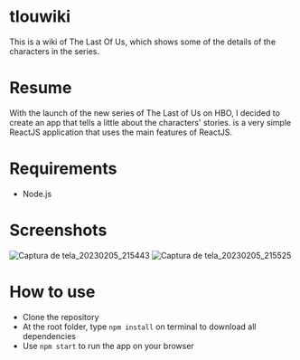 # tlouwiki
This is a wiki of The Last Of Us, which shows some of the details of the characters in the series.

# Resume
With the launch of the new series of The Last of Us on HBO, I decided to create an app that tells a little about the characters' stories. is a very simple ReactJS application that uses the main features of ReactJS.

# Requirements
- Node.js

# Screenshots

![Captura de tela_20230205_215443](https://user-images.githubusercontent.com/92763778/216848390-012cdd93-aae1-46d3-812d-7bcc0fb116f8.png)
![Captura de tela_20230205_215525](https://user-images.githubusercontent.com/92763778/216848456-3c6f4223-5a6f-487f-aa83-887ebd503280.png)

# How to use
- Clone the repository
- At the root folder, type `npm install` on terminal to download all dependencies
- Use `npm start` to run the app on your browser

